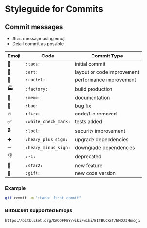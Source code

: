 # Styleguide for Commits

## Commit messages

- Start message using emoji
- Detail commit as possible

Emoji | Code | Commit Type
------------ | ------------- | -------------
:tada: | `:tada:` | initial commit
:art: | `:art:` | layout or code improvement
:rocket: | `:rocket:` | performance improvement
:factory: | `:factory:` | build production
:memo: | `:memo:` | documentation
:bug: | `:bug:` | bug fix
:fire: | `:fire:` | code/file removed
:white_check_mark: | `:white_check_mark:` | tests added
:lock: | `:lock:` | security improvement
:heavy_plus_sign: | `:heavy_plus_sign:` | upgrade dependencies
:heavy_minus_sign: | `:heavy_minus_sign:` | downgrade dependencies
:-1: | `:-1:` | deprecated
:star2: | `:star2:` | new feature
:gift: | `:gift:` | new code version

### Example
```bash
git commit -m ":tada: first commit"
``` 

### Bitbucket supported Emojis
```bash
https://bitbucket.org/DACOFFEY/wiki/wiki/BITBUCKET/EMOJI/Emoji
```